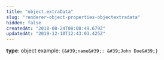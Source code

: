```yaml
---
title: "object.extraData"
slug: "renderer-object-properties-objectextradata"
hidden: false
createdAt: "2018-08-24T08:08:49.679Z"
updatedAt: "2019-12-10T12:43:03.425Z"
---
```

**type**: object
example: `{&#39;name&#39;: &#39;John Doe&#39;}`
